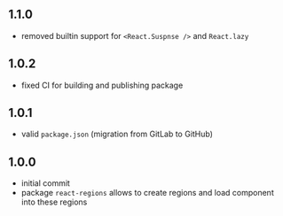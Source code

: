 ## 1.1.0
* removed builtin support for `<React.Suspnse />` and `React.lazy`

## 1.0.2
* fixed CI for building and publishing package

## 1.0.1
* valid `package.json` (migration from GitLab to GitHub)

## 1.0.0
* initial commit
* package `react-regions` allows to create regions and load component into these regions